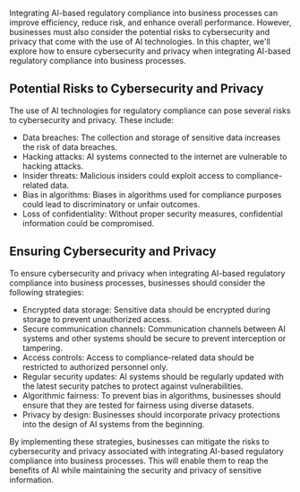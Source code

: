 
Integrating AI-based regulatory compliance into business processes can improve efficiency, reduce risk, and enhance overall performance. However, businesses must also consider the potential risks to cybersecurity and privacy that come with the use of AI technologies. In this chapter, we'll explore how to ensure cybersecurity and privacy when integrating AI-based regulatory compliance into business processes.

Potential Risks to Cybersecurity and Privacy
--------------------------------------------

The use of AI technologies for regulatory compliance can pose several risks to cybersecurity and privacy. These include:

* Data breaches: The collection and storage of sensitive data increases the risk of data breaches.
* Hacking attacks: AI systems connected to the internet are vulnerable to hacking attacks.
* Insider threats: Malicious insiders could exploit access to compliance-related data.
* Bias in algorithms: Biases in algorithms used for compliance purposes could lead to discriminatory or unfair outcomes.
* Loss of confidentiality: Without proper security measures, confidential information could be compromised.

Ensuring Cybersecurity and Privacy
----------------------------------

To ensure cybersecurity and privacy when integrating AI-based regulatory compliance into business processes, businesses should consider the following strategies:

* Encrypted data storage: Sensitive data should be encrypted during storage to prevent unauthorized access.
* Secure communication channels: Communication channels between AI systems and other systems should be secure to prevent interception or tampering.
* Access controls: Access to compliance-related data should be restricted to authorized personnel only.
* Regular security updates: AI systems should be regularly updated with the latest security patches to protect against vulnerabilities.
* Algorithmic fairness: To prevent bias in algorithms, businesses should ensure that they are tested for fairness using diverse datasets.
* Privacy by design: Businesses should incorporate privacy protections into the design of AI systems from the beginning.

By implementing these strategies, businesses can mitigate the risks to cybersecurity and privacy associated with integrating AI-based regulatory compliance into business processes. This will enable them to reap the benefits of AI while maintaining the security and privacy of sensitive information.
